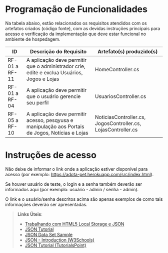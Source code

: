 # Programação de Funcionalidades


Na tabela abaixo, estão relacionados os requisitos atendidos com os artefatos criados (código fonte), com as devidas instruções principais para acesso e verificação da implementação que deve estar funcional no ambiente de hospedagem.




|ID    | Descrição do Requisito  | Artefato(s) produzido(s) |
|------|-----------------------------------------|----|
|RF-01 a RF-11| A aplicação deve permitir que o administrador crie, edite e exclua Usuários, Jogos e Lojas | HomeController.cs | 
|RF-01 a RF-04 | A aplicação deve permitir que o usuário gerencie seu perfil   |  UsuariosController.cs |
|RF-05 a RF-10 | A aplicação deve permitir acesso, pesqyusa e manipulação aos Portais de Jogos, Notícias e Lojas   |  NoticiasController.cs, JogosController.cs, LojasController.cs |


# Instruções de acesso

Não deixe de informar o link onde a aplicação estiver disponível para acesso (por exemplo: https://adota-pet.herokuapp.com/src/index.html).

Se houver usuário de teste, o login e a senha também deverão ser informados aqui (por exemplo: usuário - admin / senha - admin).

O link e o usuário/senha descritos acima são apenas exemplos de como tais informações deverão ser apresentadas.

> **Links Úteis**:
>
> - [Trabalhando com HTML5 Local Storage e JSON](https://www.devmedia.com.br/trabalhando-com-html5-local-storage-e-json/29045)
> - [JSON Tutorial](https://www.w3resource.com/JSON)
> - [JSON Data Set Sample](https://opensource.adobe.com/Spry/samples/data_region/JSONDataSetSample.html)
> - [JSON - Introduction (W3Schools)](https://www.w3schools.com/js/js_json_intro.asp)
> - [JSON Tutorial (TutorialsPoint)](https://www.tutorialspoint.com/json/index.htm)
